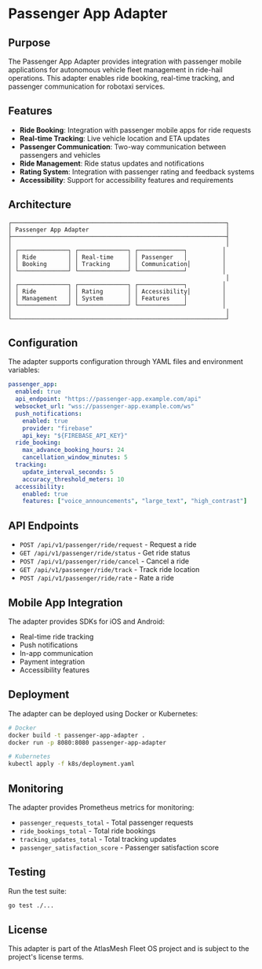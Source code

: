 # Passenger App Adapter

## Purpose
The Passenger App Adapter provides integration with passenger mobile applications for autonomous vehicle fleet management in ride-hail operations. This adapter enables ride booking, real-time tracking, and passenger communication for robotaxi services.

## Features
- **Ride Booking**: Integration with passenger mobile apps for ride requests
- **Real-time Tracking**: Live vehicle location and ETA updates
- **Passenger Communication**: Two-way communication between passengers and vehicles
- **Ride Management**: Ride status updates and notifications
- **Rating System**: Integration with passenger rating and feedback systems
- **Accessibility**: Support for accessibility features and requirements

## Architecture
```
┌─────────────────────────────────────────────────────────────┐
│ Passenger App Adapter                                       │
├─────────────────────────────────────────────────────────────┤
│                                                             │
│ ┌──────────────┐ ┌──────────────┐ ┌─────────────┐          │
│ │ Ride         │ │ Real-time    │ │ Passenger   │          │
│ │ Booking      │ │ Tracking     │ │ Communication│         │
│ └──────────────┘ └──────────────┘ └─────────────┘          │
│                                                             │
│ ┌──────────────┐ ┌──────────────┐ ┌─────────────┐          │
│ │ Ride         │ │ Rating       │ │ Accessibility│         │
│ │ Management   │ │ System       │ │ Features    │          │
│ └──────────────┘ └──────────────┘ └─────────────┘          │
│                                                             │
└─────────────────────────────────────────────────────────────┘
```

## Configuration
The adapter supports configuration through YAML files and environment variables:

```yaml
passenger_app:
  enabled: true
  api_endpoint: "https://passenger-app.example.com/api"
  websocket_url: "wss://passenger-app.example.com/ws"
  push_notifications:
    enabled: true
    provider: "firebase"
    api_key: "${FIREBASE_API_KEY}"
  ride_booking:
    max_advance_booking_hours: 24
    cancellation_window_minutes: 5
  tracking:
    update_interval_seconds: 5
    accuracy_threshold_meters: 10
  accessibility:
    enabled: true
    features: ["voice_announcements", "large_text", "high_contrast"]
```

## API Endpoints
- `POST /api/v1/passenger/ride/request` - Request a ride
- `GET /api/v1/passenger/ride/status` - Get ride status
- `POST /api/v1/passenger/ride/cancel` - Cancel a ride
- `GET /api/v1/passenger/ride/track` - Track ride location
- `POST /api/v1/passenger/ride/rate` - Rate a ride

## Mobile App Integration
The adapter provides SDKs for iOS and Android:
- Real-time ride tracking
- Push notifications
- In-app communication
- Payment integration
- Accessibility features

## Deployment
The adapter can be deployed using Docker or Kubernetes:

```bash
# Docker
docker build -t passenger-app-adapter .
docker run -p 8080:8080 passenger-app-adapter

# Kubernetes
kubectl apply -f k8s/deployment.yaml
```

## Monitoring
The adapter provides Prometheus metrics for monitoring:
- `passenger_requests_total` - Total passenger requests
- `ride_bookings_total` - Total ride bookings
- `tracking_updates_total` - Total tracking updates
- `passenger_satisfaction_score` - Passenger satisfaction score

## Testing
Run the test suite:

```bash
go test ./...
```

## License
This adapter is part of the AtlasMesh Fleet OS project and is subject to the project's license terms.
